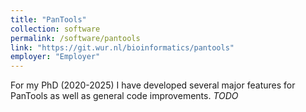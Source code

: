 ```yaml
---
title: "PanTools"
collection: software
permalink: /software/pantools
link: "https://git.wur.nl/bioinformatics/pantools"
employer: "Employer"
---
```


For my PhD (2020-2025) I have developed several major features for PanTools as
well as general code improvements. _TODO_
